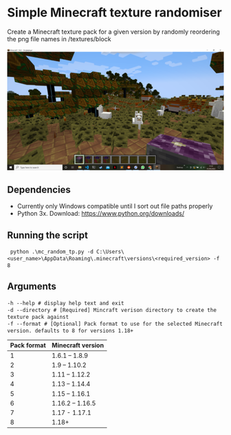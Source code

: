 # Simple Minecraft texture randomiser
Create a Minecraft texture pack for a given version by randomly reordering the png file names in /textures/block

![Example result](example.png)

## Dependencies 
* Currently only Windows compatible until I sort out file paths properly
* Python 3x. Download: https://www.python.org/downloads/

## Running the script
     python .\mc_random_tp.py -d C:\Users\<user_name>\AppData\Roaming\.minecraft\versions\<required_version> -f 8

## Arguments
    -h --help # display help text and exit
    -d --directory # [Required] Mincraft verison directory to create the texture pack against
    -f --format # [Optional] Pack format to use for the selected Minecraft version. defaults to 8 for versions 1.18+

| Pack format | Minecraft version |
|-------------|-------------------|
| 1	          | 1.6.1 – 1.8.9     |
| 2	          | 1.9 – 1.10.2      |
| 3	          | 1.11 – 1.12.2     |
| 4	          | 1.13 – 1.14.4     |
| 5	          | 1.15 – 1.16.1     |
| 6	          | 1.16.2 – 1.16.5   |
| 7	          | 1.17 - 1.17.1     |
| 8	          | 1.18+             |

